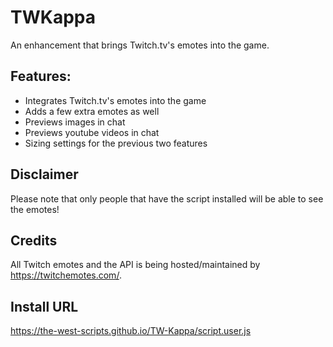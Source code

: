 # TWKappa
An enhancement that brings Twitch.tv's emotes into the game. 


## Features:
- Integrates Twitch.tv's emotes into the game
- Adds a few extra emotes as well
- Previews images in chat
- Previews youtube videos in chat
- Sizing settings for the previous two features

## Disclaimer

Please note that only people that have the script installed will be able to see the emotes!

## Credits
All Twitch emotes and the API is being hosted/maintained by https://twitchemotes.com/. 

## Install URL

https://the-west-scripts.github.io/TW-Kappa/script.user.js
